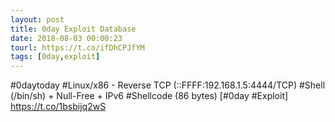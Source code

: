 ```yaml
---
layout: post
title: 0day Exploit Database
date: 2018-08-03 00:00:23
tourl: https://t.co/ifDhCPJfYM
tags: [0day,exploit]
---
```

#0daytoday #Linux/x86 - Reverse TCP (::FFFF:192.168.1.5:4444/TCP) #Shell (/bin/sh) + Null-Free + IPv6 #Shellcode (86 bytes) [#0day #Exploit] https://t.co/1bsbijq2wS